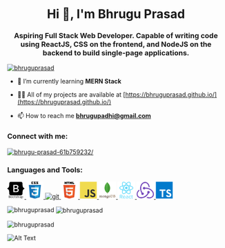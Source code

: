 
<h1 align="center">Hi 👋, I'm Bhrugu Prasad</h1>
<h3 align="center">Aspiring Full Stack Web Developer. Capable of writing code using ReactJS, CSS on the frontend, and NodeJS on the backend to build single-page applications.</h3>

<p align="left"> <a href="https://github.com/ryo-ma/github-profile-trophy"><img src="https://github-profile-trophy.vercel.app/?username=bhruguprasad" alt="bhruguprasad" /></a> </p>

- 🌱 I’m currently learning **MERN Stack**

- 👨‍💻 All of my projects are available at [https://bhruguprasad.github.io/](https://bhruguprasad.github.io/)

- 📫 How to reach me **bhrugupadhi@gmail.com**

<h3 align="left">Connect with me:</h3>
<p align="left">
<a href="https://linkedin.com/in/bhrugu-prasad-61b759232/" target="blank"><img align="center" src="https://raw.githubusercontent.com/rahuldkjain/github-profile-readme-generator/master/src/images/icons/Social/linked-in-alt.svg" alt="bhrugu-prasad-61b759232/" height="30" width="40" /></a>
</p>

<h3 align="left">Languages and Tools:</h3>
<p align="left"> <a href="https://getbootstrap.com" target="_blank" rel="noreferrer"> <img src="https://raw.githubusercontent.com/devicons/devicon/master/icons/bootstrap/bootstrap-plain-wordmark.svg" alt="bootstrap" width="40" height="40"/> </a> <a href="https://www.w3schools.com/css/" target="_blank" rel="noreferrer"> <img src="https://raw.githubusercontent.com/devicons/devicon/master/icons/css3/css3-original-wordmark.svg" alt="css3" width="40" height="40"/> </a> <a href="https://git-scm.com/" target="_blank" rel="noreferrer"> <img src="https://www.vectorlogo.zone/logos/git-scm/git-scm-icon.svg" alt="git" width="40" height="40"/> </a> <a href="https://www.w3.org/html/" target="_blank" rel="noreferrer"> <img src="https://raw.githubusercontent.com/devicons/devicon/master/icons/html5/html5-original-wordmark.svg" alt="html5" width="40" height="40"/> </a> <a href="https://developer.mozilla.org/en-US/docs/Web/JavaScript" target="_blank" rel="noreferrer"> <img src="https://raw.githubusercontent.com/devicons/devicon/master/icons/javascript/javascript-original.svg" alt="javascript" width="40" height="40"/> </a> <a href="https://www.mongodb.com/" target="_blank" rel="noreferrer"> <img src="https://raw.githubusercontent.com/devicons/devicon/master/icons/mongodb/mongodb-original-wordmark.svg" alt="mongodb" width="40" height="40"/> </a> <a href="https://reactjs.org/" target="_blank" rel="noreferrer"> <img src="https://raw.githubusercontent.com/devicons/devicon/master/icons/react/react-original-wordmark.svg" alt="react" width="40" height="40"/> </a> <a href="https://redux.js.org" target="_blank" rel="noreferrer"> <img src="https://raw.githubusercontent.com/devicons/devicon/master/icons/redux/redux-original.svg" alt="redux" width="40" height="40"/> </a> <a href="https://www.typescriptlang.org/" target="_blank" rel="noreferrer"> <img src="https://raw.githubusercontent.com/devicons/devicon/master/icons/typescript/typescript-original.svg" alt="typescript" width="40" height="40"/> </a> </p>

<p><img align="left" src="https://github-readme-stats.vercel.app/api/top-langs?username=bhruguprasad&show_icons=true&locale=en&layout=compact" alt="bhruguprasad" /></p>

<p>&nbsp;<img align="center" src="https://github-readme-stats.vercel.app/api?username=bhruguprasad&show_icons=true&locale=en" alt="bhruguprasad" /></p>

<p><img align="center" src="https://github-readme-streak-stats.herokuapp.com/?user=bhruguprasad&" alt="bhruguprasad" /></p>

![Alt Text](https://media.giphy.com/media/L1R1tvI9svkIWwpVYr/giphy.gif)
